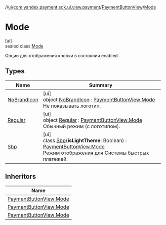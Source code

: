 //[ui](../../../../index.md)/[com.yandex.payment.sdk.ui.view.payment](../../index.md)/[PaymentButtonView](../index.md)/[Mode](index.md)

# Mode

[ui]\
sealed class [Mode](index.md)

Опции для отображения кнопки в состоянии enabled.

## Types

| Name | Summary |
|---|---|
| [NoBrandIcon](-no-brand-icon/index.md) | [ui]<br>object [NoBrandIcon](-no-brand-icon/index.md) : [PaymentButtonView.Mode](index.md)<br>Не показывать логотип. |
| [Regular](-regular/index.md) | [ui]<br>object [Regular](-regular/index.md) : [PaymentButtonView.Mode](index.md)<br>Обычный режим (с логотипом). |
| [Sbp](-sbp/index.md) | [ui]<br>class [Sbp](-sbp/index.md)(**isLightTheme**: Boolean) : [PaymentButtonView.Mode](index.md)<br>Режим отображения для Системы быстрых платежей. |

## Inheritors

| Name |
|---|
| [PaymentButtonView.Mode](-no-brand-icon/index.md) |
| [PaymentButtonView.Mode](-regular/index.md) |
| [PaymentButtonView.Mode](-sbp/index.md) |
